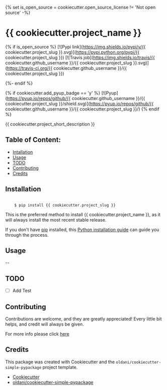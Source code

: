 {% set is_open_source = cookiecutter.open_source_license != 'Not open source' -%}

# {{ cookiecutter.project_name }}

{% if is_open_source %}
[![Pypi link](https://img.shields.io/pypi/v/{{ cookiecutter.project_slug }}.svg)](https://pypi.python.org/pypi/{{ cookiecutter.project_slug }})
[![Travis job](https://img.shields.io/travis/{{ cookiecutter.github_username }}/{{ cookiecutter.project_slug }}.svg)](https://travis-ci.org/{{ cookiecutter.github_username }}/{{ cookiecutter.project_slug }})

{%- endif %}

{% if cookiecutter.add_pyup_badge == 'y' %}
[![Pyup](https://pyup.io/repos/github/{{ cookiecutter.github_username }}/{{ cookiecutter.project_slug }}/shield.svg)](https://pyup.io/repos/github/{{ cookiecutter.github_username }}/{{ cookiecutter.project_slug }}/)
{% endif %}


{{ cookiecutter.project_short_description }}

## Table of Content:

- [Intallation](#installation)
- [Usage](#usage)
- [TODO](#todo)
- [Contributing](#contributing)
- [Credits](#credits)

## Installation


```batch

    $ pip install {{ cookiecutter.project_slug }}
```

This is the preferred method to install {{ cookiecutter.project_name }}, as it will always
install the most recent stable release.

If you don't have [pip](https://pip.pypa.io) installed, this 
[Python installation guide](http://docs.python-guide.org/en/latest/starting/installation/) 
can guide you through the process.

## Usage

--


## TODO

- [ ] Add Test


## Contributing

Contributions are welcome, and they are greatly appreciated! Every
little bit helps, and credit will always be given.

For more info please click [here](./CONTRIBUTING.md)


## Credits

This package was created with Cookiecutter and the `oldani/cookiecutter-simple-pypackage` project template.

- [Cookiecutter](https://github.com/audreyr/cookiecutter)
- [oldani/cookiecutter-simple-pypackage](https://github.com/oldani/cookiecutter-simple-pypackage)
